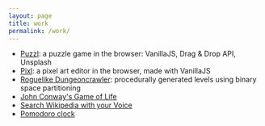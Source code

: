 ```yaml
---
layout: page
title: work
permalink: /work/
---
```


* [Puzzl](https://thmsdnnr.com/puzzl/): a puzzle game in the browser: VanillaJS, Drag & Drop API, Unsplash
* [Pixl](http://thmsdnnr.com/pixl/): a pixel art editor in the browser, made with VanillaJS
* [Roguelike Dungeoncrawler](https://thmsdnnr.github.io/roguelike/): procedurally generated levels using binary space partitioning
* [John Conway's Game of Life](https://thmsdnnr.github.io/conwaygameoflife/)
* [Search Wikipedia with your Voice](https://thmsdnnr.github.io/javascript30/day20/)
* [Pomodoro clock](https://thmsdnnr.github.io/beefsteak/)
